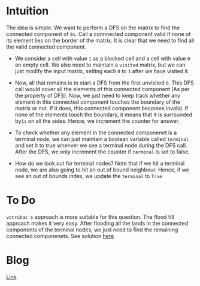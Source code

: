# Intuition
The idea is simple. We want to perform a DFS on the matrix to find the connected component of `0s`.  Call a connnected component valid if none of its element lies on the border of the matrix. It is clear that we need to find all the valid connected component.

*  We consider a cell with value `1` as a blocked cell and a cell with value `0` an empty cell. We also need to maintain a `visited` matrix, but we can just modify the input matrix, setting each `0` to `1` after we have visited it.

* Now, all that remains is to start a DFS from the first unvisited `0`. This DFS call would cover all the elements of this connected component (As per the property of DFS). Now, we just need to keep track whether any element in this connected component touches the boundary of the matrix or not. If it does, this connected component becomes invalid. If none of the elements touch the boundary, it means that it is surrounded by`1s` on all the sides. Hence, we increment the counter for answer.

* To check whether any element in the connected componenet is a terminal node, we can just maintain a boolean variable called `terminal` and set it to true whenver we see a terminal node during the DFS call. After the DFS, we only increment the counter if `terminal` is set to false. 

* How do we look out for terminal nodes? Note that if we hit a terminal node, we are also going to hit an out of bound neighbour. Hence, if we see an out of bounds index, we update the `terminal` to `True`

# To Do 
`votrubac's` approach is more suitable for this question. The flood fill approach makes it very easy. After flooding all the lands in the connected components of the terminal nodes, we just need to find the remaining connected componenets. See solution [here](https://leetcode.com/problems/number-of-closed-islands/discuss/425150/JavaC%2B%2B-with-picture-flood-fill)


# Blog
[Link](https://leetcode.com/problems/number-of-closed-islands/discuss/425120/Detailed-Explanation-using-Terminal-Nodes)
